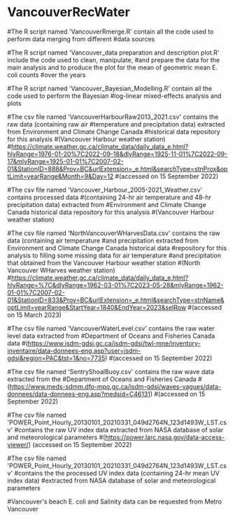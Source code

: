 # VancouverRecWater

#The R script named 'VancouverRmerge.R' contain all the code used to perform data merging from different
#data sources

#The R script named 'Vancouver_data preparation and description plot.R' include the code used to clean, manipulate, 
#and prepare the data for the main analysis and to produce the plot for the mean of geometric mean E. coli counts 
#over the years


#The R script named 'Vancouver_Bayesian_Modelling.R' contain all the code used to perform the Bayesian 
#log-linear mixed-effects analysis and plots


#The csv file named 'VancouverHarbourRaw2013_2021.csv' contains the raw data (containing raw air 
#temperature and precipitation data) extracted from Environment and Climate Change Canada 
#historical data repository for this analysis 
#(Vancouver Harbour weather station)
#https://climate.weather.gc.ca/climate_data/daily_data_e.html?hlyRange=1976-01-20%7C2022-09-18&dlyRange=1925-11-01%7C2022-09-17&mlyRange=1925-01-01%7C2007-02-01&StationID=888&Prov=BC&urlExtension=_e.html&searchType=stnProx&optLimit=yearRange&Month=9&Day=12 
#(accessed on 15 September 2022)


#The csv file named 'Vancouver_Harbour_2005-2021_Weather.csv' contains processed data 
#(containing 24-hr air temperature and 48-hr precipitation data) extracted from 
#Environment and Climate Change Canada historical data repository for this analysis 
#(Vancouver Harbour weather station)
 

#The csv file named 'NorthVancouverWHarvesData.csv' contains the raw data (containing air temperature 
#and precipitation extracted from Environment and Climate Change Canada historical data 
#repository for this analysis to filling some missing data for air temperature 
#and precipitation that obtained from the Vancouver Harbour weather station
#(North Vancouver WHarves weather station)
#https://climate.weather.gc.ca/climate_data/daily_data_e.html?hlyRange=%7C&dlyRange=1962-03-01%7C2023-05-28&mlyRange=1962-01-01%7C2007-02-01&StationID=833&Prov=BC&urlExtension=_e.html&searchType=stnName&optLimit=yearRange&StartYear=1840&EndYear=2023&selRow 
#(accessed on 15 March 2023) 

#The csv file named 'VancouverWaterLevel.csv' contains the raw water level data extracted from
#Department of Oceans and Fisheries Canada data 
#(https://www.isdm-gdsi.gc.ca/isdm-gdsi/twl-mne/inventory-inventaire/data-donnees-eng.asp?user=isdm-gdsi&region=PAC&tst=1&no=7735) 
#(accessed on 15 September 2022)

#The csv file named 'SentryShoalBuoy.csv' contains the raw wave data extracted from the 
#Department of Oceans and Fisheries Canada
#(https://www.meds-sdmm.dfo-mpo.gc.ca/isdm-gdsi/waves-vagues/data-donnees/data-donnees-eng.asp?medsid=C46131)
#(accessed on 15 September 2022)

#The csv file named 'POWER_Point_Hourly_20130101_20210331_049d2764N_123d1493W_LST.csv' 
#contains the raw UV index data extracted from NASA database of solar and meteorological parameters 
#(https://power.larc.nasa.gov/data-access-viewer/) (accessed on 15 September 2022)

#The csv file named 'POWER_Point_Hourly_20130101_20210331_049d2764N_123d1493W_LST.csv' 
#contains the the processed UV index data (containing 24-hr mean UV index data) 
#extracted from NASA database of solar and meteorological parameters 

#Vancouver's beach E. coli and Salinity data can be requested from Metro Vancouver
